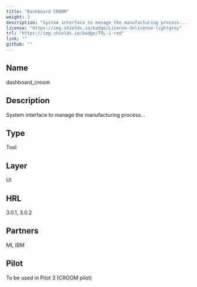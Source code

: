 ```yaml
---
title: "Dashboard CROOM"
weight: 3
description: "System interface to manage the manufacturing process... (CROOM pilot)"
license: "https://img.shields.io/badge/License-Unlicense-lightgrey"
trl: "https://img.shields.io/badge/TRL-1-red"
link: ""
github: ""
---
```


## Name
dashboard_croom

## Description
System interface to manage the manufacturing process...

## Type
Tool

## Layer
UI

## HRL
3.0.1, 3.0.2

## Partners
MI, IBM

## Pilot
To be used in Pilot 3 (CROOM pilot)
